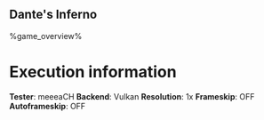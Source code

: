 ## Dante's Inferno

%game_overview%

# Execution information

**Tester**: meeeaCH
**Backend**: Vulkan
**Resolution**: 1x
**Frameskip**: OFF
**Autoframeskip**: OFF